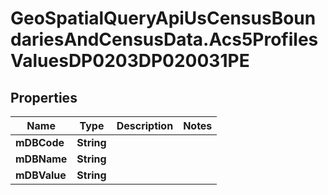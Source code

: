 # GeoSpatialQueryApiUsCensusBoundariesAndCensusData.Acs5ProfilesValuesDP0203DP020031PE

## Properties

Name | Type | Description | Notes
------------ | ------------- | ------------- | -------------
**mDBCode** | **String** |  | 
**mDBName** | **String** |  | 
**mDBValue** | **String** |  | 


